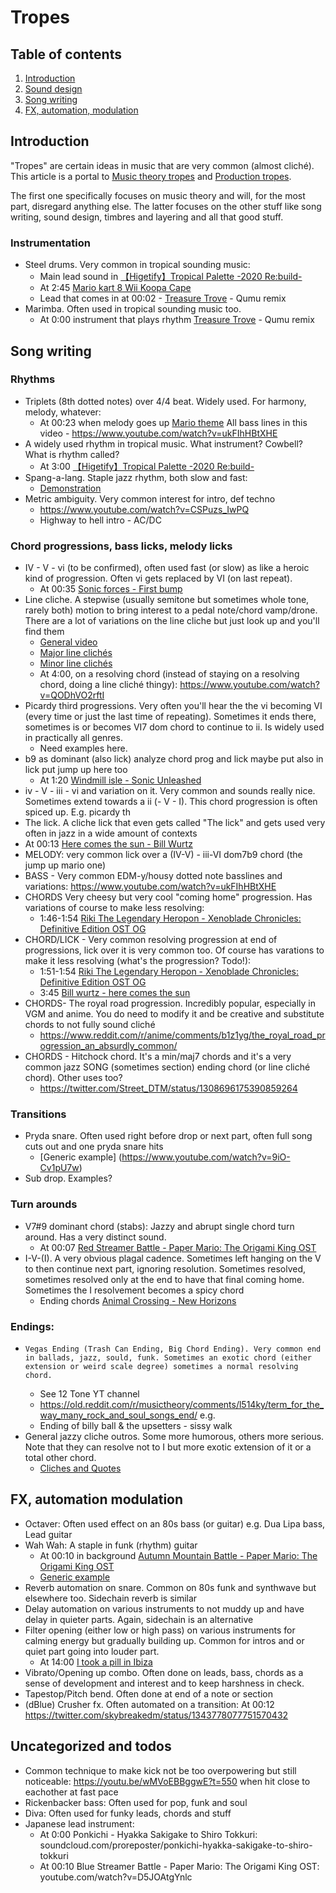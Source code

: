 # Tropes

## Table of contents
1. [Introduction](#introduction)
1. [Sound design](#sound-design)
2. [Song writing](#song-writing)
3. [FX, automation, modulation](#fx-automation-modulation)

## Introduction
"Tropes" are certain ideas in music that are very common (almost cliché). This article is a portal to [Music theory tropes](#hi) and [Production tropes](#hoi).

The first one specifically focuses on music theory and will, for the most part, disregard anything else. The latter focuses on the other stuff like song writing, sound design, timbres and layering and all that good stuff.

### Instrumentation
- Steel drums. Very common in tropical sounding music:
    - Main lead sound in [【Higetify】Tropical Palette -2020 Re:build-](https://www.youtube.com/watch?v=lklVipGoYiA)
    - At 2:45 [Mario kart 8 Wii Koopa Cape](https://www.youtube.com/watch?v=ZTyG59Ie6yA)
    - Lead that comes in at 00:02  - [Treasure Trove](https://www.youtube.com/watch?v=l7d2djlOuvg) - Qumu remix
- Marimba. Often used in tropical sounding music too.
    - At 0:00 instrument that plays rhythm [Treasure Trove](https://www.youtube.com/watch?v=l7d2djlOuvg) - Qumu remix
 
## Song writing
### Rhythms
- Triplets (8th dotted notes) over 4/4 beat. Widely used. For harmony, melody, whatever:
    - At 00:23 when melody goes up [Mario theme](https://www.youtube.com/watch?v=uhscMsBhNhw)
    All bass lines in this video - https://www.youtube.com/watch?v=ukFIhHBtXHE
- A widely used rhythm in tropical music. What instrument? Cowbell? What is rhythm called?
    - At 3:00 [【Higetify】Tropical Palette -2020 Re:build-](https://www.youtube.com/watch?v=lklVipGoYiA)
- Spang-a-lang. Staple jazz rhythm, both slow and fast:
    - [Demonstration ](https://www.youtube.com/watch?v=yVQOofhKeFc)
- Metric ambiguity. Very common interest for intro, def techno
   - https://www.youtube.com/watch?v=CSPuzs_IwPQ
   - Highway to hell intro - AC/DC
    
### Chord progressions, bass licks, melody licks
- IV - V - vi (to be confirmed), often used fast (or slow) as like a heroic kind of progression. Often vi gets replaced by VI (on last repeat).
    - At 00:35 [Sonic forces - First bump](https://www.youtube.com/watch?v=9gc0169Ht48)
- Line cliche. A stepwise (usually semitone but sometimes whole tone, rarely both) motion to bring interest to a pedal note/chord vamp/drone. There are a lot of variations on the line cliche but just look up and you'll find them
    - [General video](https://www.youtube.com/watch?v=WbA1ycyITX4)
    - [Major line clichés](http://hubguitar.com/fretboard/major-line-cliche)
    - [Minor line clichés](http://hubguitar.com/fretboard/minor-line-cliche)
    - At 4:00, on a resolving chord (instead of staying on a resolving chord, doing a line cliché thingy): https://www.youtube.com/watch?v=QODhVO2rftI
- Picardy third progressions. Very often you'll hear the the vi becoming VI (every time or just the last time of repeating). Sometimes it ends there, sometimes is or becomes VI7 dom chord to continue to ii. Is widely used in practically all genres.
    - Need examples here.
- b9 as dominant (also lick) analyze chord prog and lick maybe put also in lick put jump up here too
    - At  1:20 [Windmill isle - Sonic Unleashed](https://www.youtube.com/watch?v=2b8TKhIz_ZY)
- iv - V - iii - vi and variation on it. Very common and sounds really nice. Sometimes extend towards a ii (- V - I). This chord progression is often spiced up. E.g. picardy th
- The lick. A cliche lick that even gets called "The lick" and gets used very often in jazz in a wide amount of contexts
 - At 00:13 [Here comes the sun - Bill Wurtz](https://www.youtube.com/watch?v=zNTaVTMoNTk)
- MELODY: very common lick over a (IV-V) - iii-VI dom7b9 chord (the jump up mario one)
- BASS - Very common EDM-y/housy dotted note basslines and variations:
https://www.youtube.com/watch?v=ukFIhHBtXHE
- CHORDS Very cheesy but very cool "coming home" progression. Has variations of course to make less resolving:
    - 1:46-1:54 [Riki The Legendary Heropon - Xenoblade Chronicles: Definitive Edition OST OG](https://www.youtube.com/watch?v=mo_dkMRTqTo)
- CHORD/LICK - Very common resolving progression at end of progressions, lick over it is very common too. Of course has varations to make it less resolving (what's the progression? Todo!):
    -  1:51-1:54 [Riki The Legendary Heropon - Xenoblade Chronicles: Definitive Edition OST OG](https://www.youtube.com/watch?v=mo_dkMRTqTo)
    - 3:45 [Bill wurtz - here comes the sun](https://www.youtube.com/watch?v=zNTaVTMoNTk)
- CHORDS- The royal road progression. Incredibly popular, especially in VGM and anime. You do need to modify it and be creative and substitute chords to not fully sound cliché
    - https://www.reddit.com/r/anime/comments/b1z1yg/the_royal_road_progression_an_absurdly_common/
- CHORDS - Hitchock chord. It's a min/maj7 chords and it's a very common jazz SONG (sometimes section) ending chord (or line cliché chord). Other uses too?
    - https://twitter.com/Street_DTM/status/1308696175390859264
    
### Transitions
- Pryda snare. Often used right before drop or next part, often full song cuts out and one pryda snare hits
    - [Generic example] (https://www.youtube.com/watch?v=9iO-Cv1pU7w)
- Sub drop. Examples?

### Turn arounds
- V7#9 dominant chord (stabs): Jazzy and abrupt single chord turn around. Has a very distinct sound.
    - At 00:07 [Red Streamer Battle - Paper Mario: The Origami King OST](https://www.youtube.com/watch?v=BIHCjBmDSg8)
- I-V-(I). A very obvious plagal cadence. Sometimes left hanging on the V to then continue next part, ignoring resolution. Sometimes resolved, sometimes resolved only at the end to have that final coming home. Sometimes the I resolvement becomes a spicy chord
    - Ending chords [Animal Crossing - New Horizons](https://www.youtube.com/watch?v=dy6D3QYnhSk)

### Endings:
-     Vegas Ending (Trash Can Ending, Big Chord Ending). Very common end in ballads, jazz, sould, funk. Sometimes an exotic chord (either extension or weird scale degree) sometimes a normal resolving chord.
    - See 12 Tone YT channel
    - https://old.reddit.com/r/musictheory/comments/l514ky/term_for_the_way_many_rock_and_soul_songs_end/ e.g. 
    - Ending of billy ball & the upsetters - sissy walk
- General jazzy cliche outros. Some more humorous, others more serious. Note that they can resolve not to I but more exotic extension of it or a total other chord.
    - [Cliches and Quotes](https://www.youtube.com/watch?v=GCK_0wgaNYY)

## FX, automation modulation
- Octaver: Often used effect on an 80s bass (or guitar) e.g. Dua Lipa bass, Lead guitar
- Wah Wah: A staple in funk (rhythm) guitar
    - At 00:10 in background [Autumn Mountain Battle - Paper Mario: The Origami King OST](https://www.youtube.com/watch?v=k7e7Kl2OSkc&list=PLAKkLNh9lDSOUx3ZQnY7N20VCA7HYN8YD&index=78)
    - [Generic example](https://www.youtube.com/watch?v=SqM0Tv57weU)
- Reverb automation on snare. Common on 80s funk and synthwave but elsewhere too. Sidechain reverb is similar
- Delay automation on various instruments to not muddy up and have delay in quieter parts. Again, sidechain is an alternative
- Filter opening (either low or high pass) on various instruments for calming energy but gradually building up. Common for intros and or quiet part going into louder part.
    - At 14:00 [I took a pill in Ibiza](https://www.youtube.com/watch?v=6xmRw_kdmtE)
- Vibrato/Opening up combo. Often done on leads, bass, chords as a sense of development and interest and to keep harshness in check.
- Tapestop/Pitch bend. Often done at end of a note or section
- (dBlue) Crusher fx. Often automated on a transition:
    At 00:12 https://twitter.com/skybreakedm/status/1343778077751570432
    
## Uncategorized and todos
- Common technique to make kick not be too overpowering but still noticeable: https://youtu.be/wMVoEBBggwE?t=550 when hit close to eachother at fast pace
- Rickenbacker bass: Often used for pop, funk and soul
- Diva: Often used for funky leads, chords and stuff
- Japanese lead instrument:
    -  At 0:00 Ponkichi - Hyakka Sakigake to Shiro Tokkuri: soundcloud.com/proreposter/ponkichi-hyakka-sakigake-to-shiro-tokkuri
    - At 00:10 Blue Streamer Battle - Paper Mario: The Origami King OST: youtube.com/watch?v=D5JOAtgYnlc
